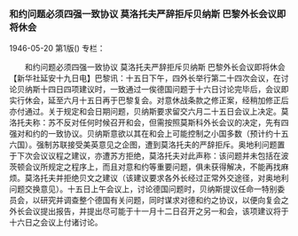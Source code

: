### 和约问题必须四强一致协议  莫洛托夫严辞拒斥贝纳斯  巴黎外长会议即将休会

1946-05-20
第1版()
专栏：

　　和约问题必须四强一致协议
    莫洛托夫严辞拒斥贝纳斯
    巴黎外长会议即将休会
    【新华社延安十九日电】巴黎讯：十五日下午，四外长举行第二十四次会议，在讨论贝纳斯十四日四项建议时，一致通过一俟德国问题于十六日讨论完毕后，会议即实行休会，延至六月十五日再于巴黎复会。对意休战条款之修正案，经稍加修正后亦付通过。关于规定和会日期问题，贝纳斯要求留交六月二十五日会议上决定。莫洛托夫称：苏不反对任何时候召开和会，但需按照莫斯科外长会议的决定，先有四强对和约的一致协议。贝纳斯意欲以其在和会上可能控制之小国多数（预计约十五六国）。强制苏联接受美英意见之企图，遭到莫洛托夫的严辞拒斥。奥地利问题置于下次会议议程之建议，亦遭苏方拒绝，莫洛托夫对此声称：该问题并未包括在波茨顿会议所规定之程序上，而且对意和约等重要问题，俱未获得解决，不能再找麻烦。莫洛托夫并拒绝贝文之建议（该建议要求各外长经过正常外交途径，对奥地利问题交换意见）。十五日上午会议上，讨论德国问题时，贝纳斯提议任命一特别委员会，以研究并调查整个德国有关问题，同时谋求对德和约之协议，以便向复会之外长会议提出报告，并提出尽可能于十一月十二日召开之另一和会，该项建议将于十六日之会议上付诸讨论。
